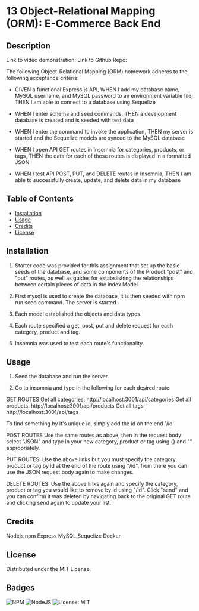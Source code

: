 # 13 Object-Relational Mapping (ORM): E-Commerce Back End

## Description

Link to video demonstration:
Link to Github Repo:

The following Object-Relational Mapping (ORM) homework adheres to the following acceptance criteria:

- GIVEN a functional Express.js API, WHEN I add my database name, MySQL username, and MySQL password to an environment variable file, THEN I am able to connect to a database using Sequelize

- WHEN I enter schema and seed commands, THEN a development database is created and is seeded with test data

- WHEN I enter the command to invoke the application, THEN my server is started and the Sequelize models are synced to the MySQL database

- WHEN I open API GET routes in Insomnia for categories, products, or tags, THEN the data for each of these routes is displayed in a formatted JSON

- WHEN I test API POST, PUT, and DELETE routes in Insomnia, THEN I am able to successfully create, update, and delete data in my database

## Table of Contents

- [Installation](#installation)
- [Usage](#usage)
- [Credits](#credits)
- [License](#license)

## Installation

1. Starter code was provided for this assignment that set up the basic seeds of the database, and some components of the Product "post" and "put" routes, as well as guides for estabslishing the relationships between certain pieces of data in the index Model.

2. First mysql is used to create the database, it is then seeded with npm run seed command. The server is started.

3. Each model established the objects and data types.

4. Each route specified a get, post, put and delete request for each category, product and tag.

5. Insomnia was used to test each route's functionality.

## Usage

1. Seed the database and run the server.

2. Go to insomnia and type in the following for each desired route:

GET ROUTES
Get all categories:
http://localhost:3001/api/categories
Get all products:
http://localhost:3001/api/products
Get all tags:
http://localhost:3001/api/tags

To find something by it's unique id, simply add the id on the end '/id'

POST ROUTES
Use the same routes as above, then in the request body select "JSON" and type in your new category, product or tag using {} and "" appropriately.

PUT ROUTES:
Use the above links but you must specify the category, product or tag by id at the end of the route using "/id", from there you can use the JSON request body again to make changes.

DELETE ROUTES:
Use the above links again and specify the category, product or tag you would like to remove by id using "/id". Click "send" and you can confirm it was deleted by navigating back to the original GET route and clicking send again to update your list.

## Credits

Nodejs npm
Express
MySQL
Sequelize
Docker

## License

Distributed under the MIT License.

## Badges

![NPM](https://img.shields.io/badge/NPM-%23000000.svg?style=for-the-badge&logo=npm&logoColor=white)
![NodeJS](https://img.shields.io/badge/node.js-6DA55F?style=for-the-badge&logo=node.js&logoColor=white)
![License: MIT](https://img.shields.io/badge/License-MIT-yellow.svg)